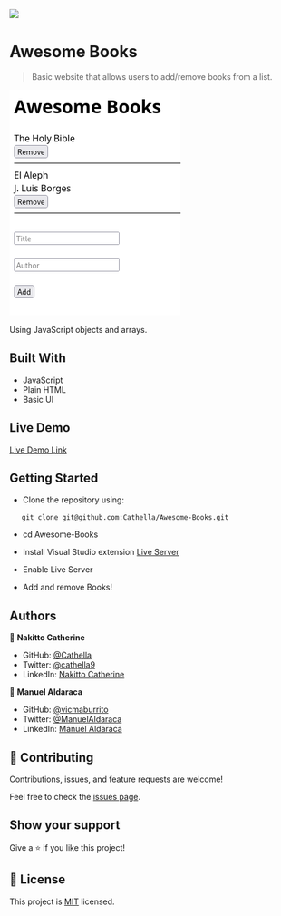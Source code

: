 ![](https://img.shields.io/badge/Microverse-blueviolet)

# Awesome Books

> Basic website that allows users to add/remove books from a list.

![screenshot](./AwesomeBooks.png)

Using JavaScript objects and arrays.

## Built With

- JavaScript
- Plain HTML 
- Basic UI

## Live Demo

[Live Demo Link](https://livedemo.com)


## Getting Started

- Clone the repository using:
```shell
   git clone git@github.com:Cathella/Awesome-Books.git
``` 
- cd Awesome-Books

- Install Visual Studio extension [Live Server](https://marketplace.visualstudio.com/items?itemName=ritwickdey.LiveServer)

- Enable Live Server

- Add and remove Books!

## Authors

👤 **Nakitto Catherine**

- GitHub: [@Cathella](https://github.com/Cathella)
- Twitter: [@cathella9](https://twitter.com/cathella9)
- LinkedIn: [Nakitto Catherine](https://www.linkedin.com/in/nakitto-catherine2020/)

👤 **Manuel Aldaraca**

- GitHub: [@vicmaburrito](https://github.com/vicmaburrito)
- Twitter: [@ManuelAldaraca](https://twitter.com/twitterhandle)
- LinkedIn: [ Manuel Aldaraca ](https://www.linkedin.com/in/manuelaldaraca/)

## 🤝 Contributing

Contributions, issues, and feature requests are welcome!

Feel free to check the [issues page](../../issues/).

## Show your support

Give a ⭐️ if you like this project!


## 📝 License

This project is [MIT](./MIT.md) licensed.

